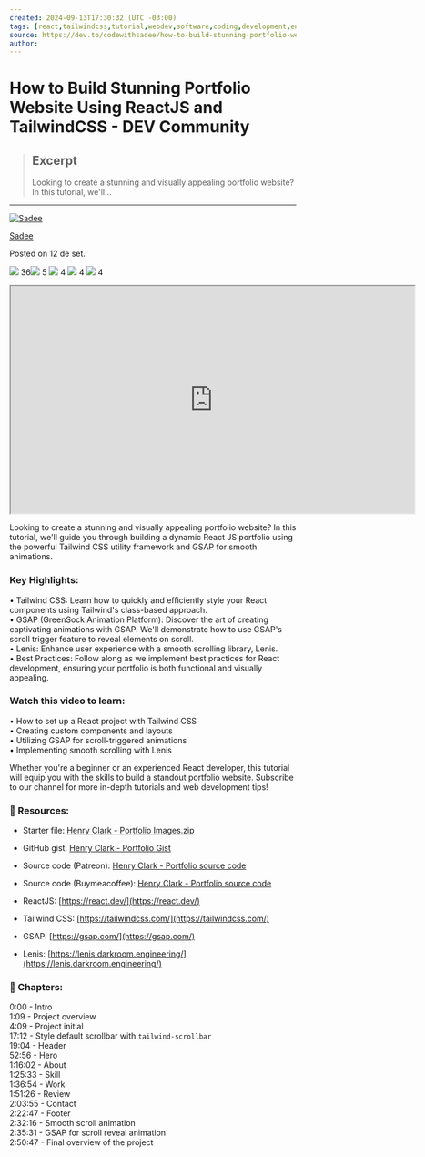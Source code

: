 ```yaml
---
created: 2024-09-13T17:30:32 (UTC -03:00)
tags: [react,tailwindcss,tutorial,webdev,software,coding,development,engineering,inclusive,community]
source: https://dev.to/codewithsadee/how-to-build-stunning-portfolio-website-using-reactjs-and-tailwindcss-hla?context=digest
author: 
---
```


# How to Build Stunning Portfolio Website Using ReactJS and TailwindCSS - DEV Community

> ## Excerpt
> Looking to create a stunning and visually appealing portfolio website? In this tutorial, we'll...

---
[![Sadee](https://media.dev.to/cdn-cgi/image/width=50,height=50,fit=cover,gravity=auto,format=auto/https%3A%2F%2Fdev-to-uploads.s3.amazonaws.com%2Fuploads%2Fuser%2Fprofile_image%2F647690%2F7201eed0-e45f-462a-b581-5ee15a3c19b9.jpg)](https://dev.to/codewithsadee)

[Sadee](https://dev.to/codewithsadee)

Posted on 12 de set.

 ![](https://dev.to/assets/sparkle-heart-5f9bee3767e18deb1bb725290cb151c25234768a0e9a2bd39370c382d02920cf.svg) 36![](https://dev.to/assets/multi-unicorn-b44d6f8c23cdd00964192bedc38af3e82463978aa611b4365bd33a0f1f4f3e97.svg) 5 ![](https://dev.to/assets/exploding-head-daceb38d627e6ae9b730f36a1e390fca556a4289d5a41abb2c35068ad3e2c4b5.svg) 4 ![](https://dev.to/assets/raised-hands-74b2099fd66a39f2d7eed9305ee0f4553df0eb7b4f11b01b6b1b499973048fe5.svg) 4 ![](https://dev.to/assets/fire-f60e7a582391810302117f987b22a8ef04a2fe0df7e3258a5f49332df1cec71e.svg) 4

<iframe width="710" height="399" src="https://www.youtube.com/embed/k3JMkRwd_Nw" allowfullscreen="" loading="lazy"></iframe>

Looking to create a stunning and visually appealing portfolio website? In this tutorial, we'll guide you through building a dynamic React JS portfolio using the powerful Tailwind CSS utility framework and GSAP for smooth animations.

### [](https://dev.to/codewithsadee/how-to-build-stunning-portfolio-website-using-reactjs-and-tailwindcss-hla?context=digest#key-highlights)Key Highlights:

• Tailwind CSS: Learn how to quickly and efficiently style your React components using Tailwind's class-based approach.  
• GSAP (GreenSock Animation Platform): Discover the art of creating captivating animations with GSAP. We'll demonstrate how to use GSAP's scroll trigger feature to reveal elements on scroll.  
• Lenis: Enhance user experience with a smooth scrolling library, Lenis.  
• Best Practices: Follow along as we implement best practices for React development, ensuring your portfolio is both functional and visually appealing.

### [](https://dev.to/codewithsadee/how-to-build-stunning-portfolio-website-using-reactjs-and-tailwindcss-hla?context=digest#watch-this-video-to-learn)Watch this video to learn:

• How to set up a React project with Tailwind CSS  
• Creating custom components and layouts  
• Utilizing GSAP for scroll-triggered animations  
• Implementing smooth scrolling with Lenis

Whether you're a beginner or an experienced React developer, this tutorial will equip you with the skills to build a standout portfolio website. Subscribe to our channel for more in-depth tutorials and web development tips!

### [](https://dev.to/codewithsadee/how-to-build-stunning-portfolio-website-using-reactjs-and-tailwindcss-hla?context=digest#resources)📁 Resources:

-   Starter file: [Henry Clark - Portfolio Images.zip](https://drive.google.com/file/d/1WAHytN3ubZbvqB5d0e3MIybpNgESxuBY/view?usp=drive_link)
-   GitHub gist: [Henry Clark - Portfolio Gist](https://gist.github.com/codewithsadee/4b386510410b3cec02a22c3753f59e0b)
-   Source code (Patreon): [Henry Clark - Portfolio source code](https://www.patreon.com/posts/henry-clark-code-111917759?utm_medium=clipboard_copy&utm_source=copyLink&utm_campaign=postshare_creator&utm_content=join_link)
-   Source code (Buymeacoffee): [Henry Clark - Portfolio source code](https://buymeacoffee.com/codewithsadee/e/302803)
    
-   ReactJS: [https://react.dev/](https://react.dev/)
    
-   Tailwind CSS: [https://tailwindcss.com/](https://tailwindcss.com/)
    
-   GSAP: [https://gsap.com/](https://gsap.com/)
    
-   Lenis: [https://lenis.darkroom.engineering/](https://lenis.darkroom.engineering/)
    

### [](https://dev.to/codewithsadee/how-to-build-stunning-portfolio-website-using-reactjs-and-tailwindcss-hla?context=digest#chapters)🔗 Chapters:

0:00 - Intro  
1:09 - Project overview  
4:09 - Project initial  
17:12 - Style default scrollbar with `tailwind-scrollbar`  
19:04 - Header  
52:56 - Hero  
1:16:02 - About  
1:25:33 - Skill  
1:36:54 - Work  
1:51:26 - Review  
2:03:55 - Contact  
2:22:47 - Footer  
2:32:16 - Smooth scroll animation  
2:35:31 - GSAP for scroll reveal animation  
2:50:47 - Final overview of the project
